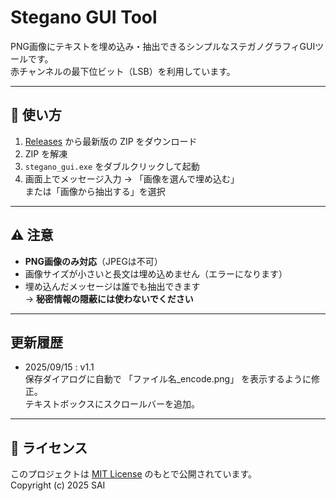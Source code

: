 # Stegano GUI Tool

PNG画像にテキストを埋め込み・抽出できるシンプルなステガノグラフィGUIツールです。  
赤チャンネルの最下位ビット（LSB）を利用しています。

---

## 🚀 使い方
1. [Releases](https://github.com/SAI1219-coder/stegano-gui-tool/releases) から最新版の ZIP をダウンロード
2. ZIP を解凍
3. `stegano_gui.exe` をダブルクリックして起動
4. 画面上でメッセージ入力 → 「画像を選んで埋め込む」  
   または「画像から抽出する」を選択

---

## ⚠ 注意
- **PNG画像のみ対応**（JPEGは不可）
- 画像サイズが小さいと長文は埋め込めません（エラーになります）
- 埋め込んだメッセージは誰でも抽出できます  
  → **秘密情報の隠蔽には使わないでください**

---

## 更新履歴
- 2025/09/15 : v1.1  
保存ダイアログに自動で 「ファイル名_encode.png」 を表示するように修正。  
テキストボックスにスクロールバーを追加。

---

## 📜 ライセンス
このプロジェクトは [MIT License](LICENSE) のもとで公開されています。  
Copyright (c) 2025 SAI  